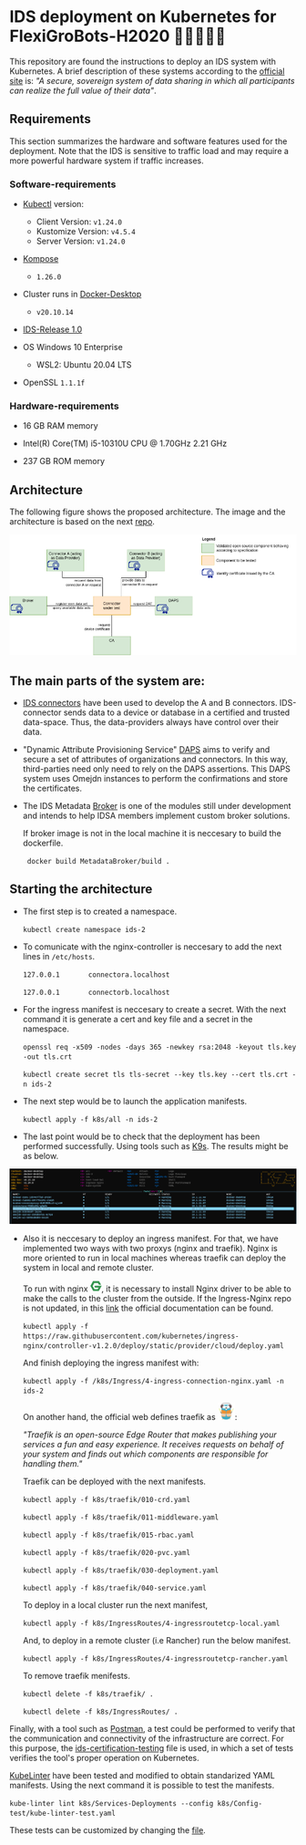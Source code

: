 # IDS deployment on Kubernetes for FlexiGroBots-H2020 🚁🌽🌽🌽🚁

This repository are found the instructions to deploy an IDS system with Kubernetes. A brief description of these systems according to the [official site](https://internationaldataspaces.org/) is: *"A secure, sovereign system of data sharing in which all participants can realize the full value of their data"*. 

## Requirements

This section summarizes the hardware and software features used for the deployment. Note that the IDS is sensitive to traffic load and may require a more powerful hardware system if traffic increases.

### Software-requirements

- [Kubectl](https://kubernetes.io/es/docs/tasks/tools/) version:
  - Client Version: `v1.24.0`
  - Kustomize Version: `v4.5.4`
  - Server Version: `v1.24.0`
- [Kompose](https://kompose.io/)
  - `1.26.0`

- Cluster runs in [Docker-Desktop](https://docs.docker.com/desktop/windows/install/)
  - `v20.10.14`

-  [IDS-Release 1.0](https://github.com/International-Data-Spaces-Association/IDS-testbed)
-   OS Windows 10 Enterprise
    -   WSL2: Ubuntu 20.04 LTS
  
- OpenSSL `1.1.1f`

### Hardware-requirements
- 16 GB RAM memory
- Intel(R) Core(TM) i5-10310U CPU @ 1.70GHz   2.21 GHz

- 237 GB ROM memory

## Architecture

The following figure shows the proposed architecture. The image and the architecture is based on the next [repo](https://github.com/International-Data-Spaces-Association/IDS-testbed).

![figura](./pictures/Testbed_1.0.png)

The main parts of the system are:
- 
-  [IDS connectors](https://international-data-spaces-association.github.io/DataspaceConnector/) have been used to develop the A and B connectors. IDS-connector sends data to a device or database in a certified and trusted data-space. Thus, the data-providers always have control over their data. 
  
- "Dynamic Attribute Provisioning Service" [DAPS](https://github.com/International-Data-Spaces-Association/IDS-G/blob/main/Components/IdentityProvider/DAPS/README.md) aims to verify and secure a set of attributes of organizations and connectors. In this way, third-parties need only need to rely on the DAPS assertions. This DAPS system uses Omejdn instances to perform the confirmations and store the certificates. 
  
- The IDS Metadata [Broker](https://github.com/International-Data-Spaces-Association/metadata-broker-open-core) is one of the modules still under development and intends to help IDSA members implement custom broker solutions.

  If broker image is not in the local machine it is neccesary to build the dockerfile. 

  ` docker build MetadataBroker/build .`

## Starting the architecture

- The first step is to created a namespace.
  
  `kubectl create namespace ids-2`
  

- To comunicate with the nginx-controller is neccesary to add the next lines in `/etc/hosts`.
  
    `127.0.0.1       connectora.localhost`
    
    `127.0.0.1       connectorb.localhost`

- For the ingress manifest is neccesary to create a secret. With the next command it is generate a cert and key file and a secret in the namespace.
  
    `openssl req -x509 -nodes -days 365 -newkey rsa:2048 -keyout tls.key -out tls.crt`

    `kubectl create secret tls tls-secret --key tls.key --cert tls.crt -n ids-2`

- The next step would be to launch the application manifests.

    `kubectl apply -f k8s/all -n ids-2`

- The last point would be to check that the deployment has been performed successfully. Using tools such as [K9s](https://k9scli.io/). The results might be as below. 
    

![figura](./pictures/pods_running_k9s.png)

- Also it is neccesary to deploy an ingress manifest. For that, we have implemented two ways with two proxys (nginx and traefik). Nginx is more oriented to run in local machines whereas traefik can deploy the system in local and remote cluster. 

  To run with nginx [<img src="pictures/img-buildkite/nginx.png" width="20" height="20" alt="traefik"/>](https://www.nginx.com/), it is necessary to install Nginx driver to be able to make the calls to the cluster from the outside. If the Ingress-Nginx repo is not updated, in this [link](https://kubernetes.github.io/ingress-nginx/deploy/) the official documentation can be found.

    `kubectl apply -f https://raw.githubusercontent.com/kubernetes/ingress-nginx/controller-v1.2.0/deploy/static/provider/cloud/deploy.yaml`

  And finish deploying the ingress manifest with:
      
  `kubectl apply -f /k8s/Ingress/4-ingress-connection-nginx.yaml -n ids-2`

  On another hand, the official web defines traefik as  [<img src="pictures/img-buildkite/traefik.png" width="30" height="30" alt="traefik"/>](https://doc.traefik.io/traefik/):


  *"Traefik is an open-source Edge Router that makes publishing your services a fun and easy experience. It receives requests on behalf of your system and finds out which components are responsible for handling them."*
  

  Traefik can be deployed with the next manifests.

    `kubectl apply -f k8s/traefik/010-crd.yaml`
    
    `kubectl apply -f k8s/traefik/011-middleware.yaml`
    
    `kubectl apply -f k8s/traefik/015-rbac.yaml`
    
    `kubectl apply -f k8s/traefik/020-pvc.yaml`
    
    `kubectl apply -f k8s/traefik/030-deployment.yaml`
    
    `kubectl apply -f k8s/traefik/040-service.yaml`

  To deploy in a local cluster run the next manifest,

    `kubectl apply -f k8s/IngressRoutes/4-ingressroutetcp-local.yaml`
  
  And, to deploy in a remote cluster (i.e Rancher) run the below manifest.

    `kubectl apply -f k8s/IngressRoutes/4-ingressroutetcp-rancher.yaml`
    
  To remove traefik menifests.

    `kubectl delete -f k8s/traefik/ .`

    `kubectl delete -f k8s/IngressRoutes/ .`



Finally, with a tool such as [Postman](https://www.postman.com/), a test could be performed to verify that the communication and connectivity of the infrastructure are correct. For this purpose, the [ids-certification-testing](TestbedPreconfiguration.postman_collection.json) file is used, in which a set of tests verifies the tool's proper operation on Kubernetes.


[KubeLinter](https://docs.kubelinter.io/#/) have been tested and modified to obtain standarized YAML manifests. Using the next command it is possible to test the manifests.

`kube-linter lint k8s/Services-Deployments --config k8s/Config-test/kube-linter-test.yaml`

These tests can be customized by changing the [file](k8s\Config-tests\kube-linter-test.yaml).

